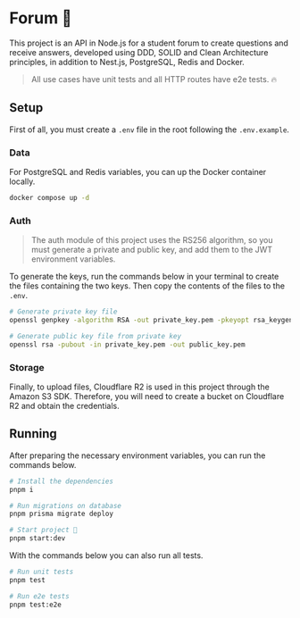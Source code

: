 # Forum 💬

This project is an API in Node.js for a student forum to create questions and receive answers, developed using DDD, SOLID and Clean Architecture principles, in addition to Nest.js, PostgreSQL, Redis and Docker.

> All use cases have unit tests and all HTTP routes have e2e tests. 🔥

## Setup

First of all, you must create a `.env` file in the root following the `.env.example`.

### Data

For PostgreSQL and Redis variables, you can up the Docker container locally.

```sh
docker compose up -d
```

### Auth

> The auth module of this project uses the RS256 algorithm, so you must generate a private and public key, and add them to the JWT environment variables.

To generate the keys, run the commands below in your terminal to create the files containing the two keys. Then copy the contents of the files to the `.env`.

```sh
# Generate private key file
openssl genpkey -algorithm RSA -out private_key.pem -pkeyopt rsa_keygen_bits:2048

# Generate public key file from private key
openssl rsa -pubout -in private_key.pem -out public_key.pem
```

### Storage

Finally, to upload files, Cloudflare R2 is used in this project through the Amazon S3 SDK. Therefore, you will need to create a bucket on Cloudflare R2 and obtain the credentials.

## Running

After preparing the necessary environment variables, you can run the commands below.

```sh
# Install the dependencies
pnpm i

# Run migrations on database
pnpm prisma migrate deploy

# Start project 🚀
pnpm start:dev
```

With the commands below you can also run all tests.

```sh
# Run unit tests
pnpm test

# Run e2e tests
pnpm test:e2e
```